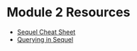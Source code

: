 # Module 2 Resources

* [Sequel Cheat Sheet](http://sequel.jeremyevans.net/rdoc/files/doc/cheat_sheet_rdoc.html)
* [Querying in Sequel](http://sequel.jeremyevans.net/rdoc/files/doc/querying_rdoc.html)